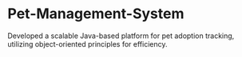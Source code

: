 # Pet-Management-System
Developed a scalable Java-based platform for pet adoption tracking, utilizing object-oriented principles for efficiency.
